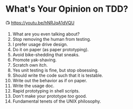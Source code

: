 # What's Your Opinion on TDD?

📺 <https://youtu.be/hNRJqA1dVQU>

1. What are you even talking about?
1. Stop removing the human from testing.
1. I prefer usage drive design.
1. Do it on paper (as paper prototyping).
1. Avoid bike-shedding that sneaks.
1. Promote yak-shaving.
1. Scratch own itch.
1. Yes unit testing is fine, but stop obsessing.
1. Should write the code such that it is testable.
1. Write out the behavior as if on paper.
1. Write the usage doc.
1. Rapid prototyping in shell scripts.
1. Don't make your prototype *too* good.
1. Fundamental tenets of the UNIX philosophy.
